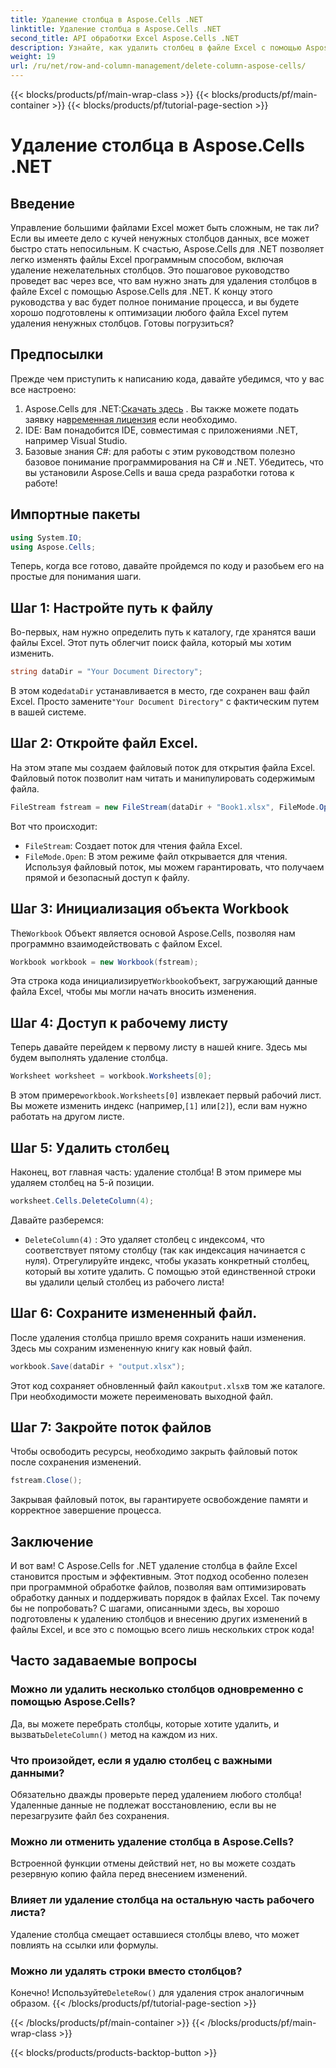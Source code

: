 ```yaml
---
title: Удаление столбца в Aspose.Cells .NET
linktitle: Удаление столбца в Aspose.Cells .NET
second_title: API обработки Excel Aspose.Cells .NET
description: Узнайте, как удалить столбец в файле Excel с помощью Aspose.Cells for .NET. Следуйте нашему подробному пошаговому руководству, чтобы оптимизировать изменения в файле Excel.
weight: 19
url: /ru/net/row-and-column-management/delete-column-aspose-cells/
---
```


{{< blocks/products/pf/main-wrap-class >}}
{{< blocks/products/pf/main-container >}}
{{< blocks/products/pf/tutorial-page-section >}}

# Удаление столбца в Aspose.Cells .NET

## Введение
Управление большими файлами Excel может быть сложным, не так ли? Если вы имеете дело с кучей ненужных столбцов данных, все может быстро стать непосильным. К счастью, Aspose.Cells для .NET позволяет легко изменять файлы Excel программным способом, включая удаление нежелательных столбцов. Это пошаговое руководство проведет вас через все, что вам нужно знать для удаления столбцов в файле Excel с помощью Aspose.Cells для .NET.
К концу этого руководства у вас будет полное понимание процесса, и вы будете хорошо подготовлены к оптимизации любого файла Excel путем удаления ненужных столбцов. Готовы погрузиться?
## Предпосылки
Прежде чем приступить к написанию кода, давайте убедимся, что у вас все настроено:
1.  Aspose.Cells для .NET:[Скачать здесь](https://releases.aspose.com/cells/net/) . Вы также можете подать заявку на[временная лицензия](https://purchase.aspose.com/temporary-license/) если необходимо.
2. IDE: Вам понадобится IDE, совместимая с приложениями .NET, например Visual Studio.
3. Базовые знания C#: для работы с этим руководством полезно базовое понимание программирования на C# и .NET.
Убедитесь, что вы установили Aspose.Cells и ваша среда разработки готова к работе!
## Импортные пакеты
```csharp
using System.IO;
using Aspose.Cells;
```
Теперь, когда все готово, давайте пройдемся по коду и разобьем его на простые для понимания шаги.
## Шаг 1: Настройте путь к файлу
Во-первых, нам нужно определить путь к каталогу, где хранятся ваши файлы Excel. Этот путь облегчит поиск файла, который мы хотим изменить.
```csharp
string dataDir = "Your Document Directory";
```
 В этом коде`dataDir` устанавливается в место, где сохранен ваш файл Excel. Просто замените`"Your Document Directory"` с фактическим путем в вашей системе.
## Шаг 2: Откройте файл Excel.
На этом этапе мы создаем файловый поток для открытия файла Excel. Файловый поток позволит нам читать и манипулировать содержимым файла.
```csharp
FileStream fstream = new FileStream(dataDir + "Book1.xlsx", FileMode.Open);
```
Вот что происходит:
- `FileStream`: Создает поток для чтения файла Excel.
- `FileMode.Open`: В этом режиме файл открывается для чтения.
Используя файловый поток, мы можем гарантировать, что получаем прямой и безопасный доступ к файлу.
## Шаг 3: Инициализация объекта Workbook
 The`Workbook` Объект является основой Aspose.Cells, позволяя нам программно взаимодействовать с файлом Excel.
```csharp
Workbook workbook = new Workbook(fstream);
```
 Эта строка кода инициализирует`Workbook`объект, загружающий данные файла Excel, чтобы мы могли начать вносить изменения.
## Шаг 4: Доступ к рабочему листу
Теперь давайте перейдем к первому листу в нашей книге. Здесь мы будем выполнять удаление столбца.
```csharp
Worksheet worksheet = workbook.Worksheets[0];
```
 В этом примере`workbook.Worksheets[0]` извлекает первый рабочий лист. Вы можете изменить индекс (например,`[1]` или`[2]`), если вам нужно работать на другом листе.
## Шаг 5: Удалить столбец
Наконец, вот главная часть: удаление столбца! В этом примере мы удаляем столбец на 5-й позиции.
```csharp
worksheet.Cells.DeleteColumn(4);
```
Давайте разберемся:
- `DeleteColumn(4)` : Это удаляет столбец с индексом`4`, что соответствует пятому столбцу (так как индексация начинается с нуля). Отрегулируйте индекс, чтобы указать конкретный столбец, который вы хотите удалить.
С помощью этой единственной строки вы удалили целый столбец из рабочего листа!
## Шаг 6: Сохраните измененный файл.
После удаления столбца пришло время сохранить наши изменения. Здесь мы сохраним измененную книгу как новый файл.
```csharp
workbook.Save(dataDir + "output.xlsx");
```
 Этот код сохраняет обновленный файл как`output.xlsx`в том же каталоге. При необходимости можете переименовать выходной файл.
## Шаг 7: Закройте поток файлов
Чтобы освободить ресурсы, необходимо закрыть файловый поток после сохранения изменений.
```csharp
fstream.Close();
```
Закрывая файловый поток, вы гарантируете освобождение памяти и корректное завершение процесса.
## Заключение
И вот вам! С Aspose.Cells for .NET удаление столбца в файле Excel становится простым и эффективным. Этот подход особенно полезен при программной обработке файлов, позволяя вам оптимизировать обработку данных и поддерживать порядок в файлах Excel. 
Так почему бы не попробовать? С шагами, описанными здесь, вы хорошо подготовлены к удалению столбцов и внесению других изменений в файлы Excel, и все это с помощью всего лишь нескольких строк кода!
## Часто задаваемые вопросы
### Можно ли удалить несколько столбцов одновременно с помощью Aspose.Cells?  
 Да, вы можете перебрать столбцы, которые хотите удалить, и вызвать`DeleteColumn()` метод на каждом из них.
### Что произойдет, если я удалю столбец с важными данными?  
Обязательно дважды проверьте перед удалением любого столбца! Удаленные данные не подлежат восстановлению, если вы не перезагрузите файл без сохранения.
### Можно ли отменить удаление столбца в Aspose.Cells?  
Встроенной функции отмены действий нет, но вы можете создать резервную копию файла перед внесением изменений.
### Влияет ли удаление столбца на остальную часть рабочего листа?  
Удаление столбца смещает оставшиеся столбцы влево, что может повлиять на ссылки или формулы.
### Можно ли удалять строки вместо столбцов?  
 Конечно! Используйте`DeleteRow()` для удаления строк аналогичным образом.
{{< /blocks/products/pf/tutorial-page-section >}}

{{< /blocks/products/pf/main-container >}}
{{< /blocks/products/pf/main-wrap-class >}}

{{< blocks/products/products-backtop-button >}}
